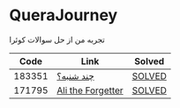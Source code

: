 # QueraJourney
تجربه من از حل سوالات کوئرا 

| Code | Link | Solved |
| --- | --- | --- |
| 183351 | [چند شنبه؟](https://quera.org/problemset/183351/) | [SOLVED](https://github.com/Haj4li/QueraJourney/blob/main/183351.py)
| 171795 | [Ali the Forgetter](https://quera.org/problemset/171795/) | [SOLVED](https://github.com/Haj4li/QueraJourney/blob/main/171795.py)
